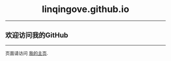 # <center>linqingove.github.io</center>
----------
## 欢迎访问我的GitHub
----------
页面请访问 [我的主页](http://linqingove.github.io/web "index"). 
